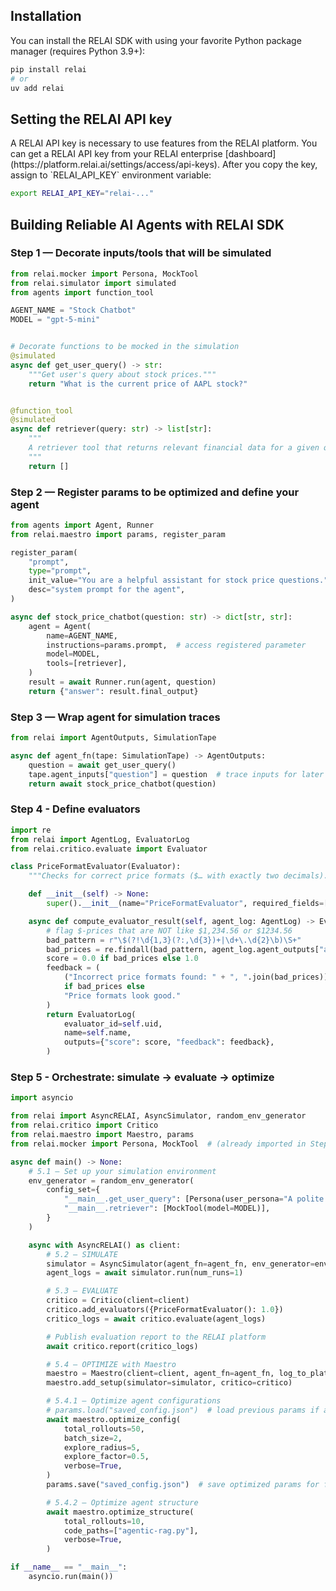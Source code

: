 <h2>Installation</h2>

You can install the RELAI SDK with using your favorite Python package manager (requires Python 3.9+):

```bash
pip install relai
# or
uv add relai
```

<h2>Setting the RELAI API key</h2>
A RELAI API key is necessary to use features from the RELAI platform. You can get a RELAI API key from your RELAI enterprise [dashboard](https://platform.relai.ai/settings/access/api-keys). After you copy the key, assign to `RELAI_API_KEY` environment variable:

```bash
export RELAI_API_KEY="relai-..."
```

<h2>Building Reliable AI Agents with RELAI SDK</h2>

<h3>Step 1 — Decorate inputs/tools that will be simulated</h3>

```python
from relai.mocker import Persona, MockTool
from relai.simulator import simulated
from agents import function_tool

AGENT_NAME = "Stock Chatbot"
MODEL = "gpt-5-mini"


# Decorate functions to be mocked in the simulation
@simulated
async def get_user_query() -> str:
    """Get user's query about stock prices."""
    return "What is the current price of AAPL stock?"


@function_tool
@simulated
async def retriever(query: str) -> list[str]:
    """
    A retriever tool that returns relevant financial data for a given query about stock prices.
    """
    return []
```

<h3>Step 2 — Register params to be optimized and define your agent</h3>

```python
from agents import Agent, Runner
from relai.maestro import params, register_param

register_param(
    "prompt",
    type="prompt",
    init_value="You are a helpful assistant for stock price questions.",
    desc="system prompt for the agent",
)

async def stock_price_chatbot(question: str) -> dict[str, str]:
    agent = Agent(
        name=AGENT_NAME,
        instructions=params.prompt,  # access registered parameter
        model=MODEL,
        tools=[retriever],
    )
    result = await Runner.run(agent, question)
    return {"answer": result.final_output}
```

<h3>Step 3 — Wrap agent for simulation traces</h3>

```python
from relai import AgentOutputs, SimulationTape

async def agent_fn(tape: SimulationTape) -> AgentOutputs:
    question = await get_user_query()
    tape.agent_inputs["question"] = question  # trace inputs for later auditing
    return await stock_price_chatbot(question)
```

<h3>Step 4 - Define evaluators</h3>

```python
import re
from relai import AgentLog, EvaluatorLog
from relai.critico.evaluate import Evaluator

class PriceFormatEvaluator(Evaluator):
    """Checks for correct price formats ($… with exactly two decimals)."""

    def __init__(self) -> None:
        super().__init__(name="PriceFormatEvaluator", required_fields=["answer"])

    async def compute_evaluator_result(self, agent_log: AgentLog) -> EvaluatorLog:
        # flag $-prices that are NOT like $1,234.56 or $1234.56
        bad_pattern = r"\$(?!\d{1,3}(?:,\d{3})+|\d+\.\d{2}\b)\S+"
        bad_prices = re.findall(bad_pattern, agent_log.agent_outputs["answer"])
        score = 0.0 if bad_prices else 1.0
        feedback = (
            ("Incorrect price formats found: " + ", ".join(bad_prices))
            if bad_prices else
            "Price formats look good."
        )
        return EvaluatorLog(
            evaluator_id=self.uid,
            name=self.name,
            outputs={"score": score, "feedback": feedback},
        )
```

<h3>Step 5 - Orchestrate: simulate → evaluate → optimize</h3>

```python
import asyncio

from relai import AsyncRELAI, AsyncSimulator, random_env_generator
from relai.critico import Critico
from relai.maestro import Maestro, params
from relai.mocker import Persona, MockTool  # (already imported in Step 1 if single file)

async def main() -> None:
    # 5.1 — Set up your simulation environment
    env_generator = random_env_generator(
        config_set={
            "__main__.get_user_query": [Persona(user_persona="A polite and curious user.")],
            "__main__.retriever": [MockTool(model=MODEL)],
        }
    )

    async with AsyncRELAI() as client:
        # 5.2 — SIMULATE
        simulator = AsyncSimulator(agent_fn=agent_fn, env_generator=env_generator, client=client)
        agent_logs = await simulator.run(num_runs=1)

        # 5.3 — EVALUATE
        critico = Critico(client=client)
        critico.add_evaluators({PriceFormatEvaluator(): 1.0})
        critico_logs = await critico.evaluate(agent_logs)

        # Publish evaluation report to the RELAI platform
        await critico.report(critico_logs)

        # 5.4 — OPTIMIZE with Maestro
        maestro = Maestro(client=client, agent_fn=agent_fn, log_to_platform=True, name=AGENT_NAME)
        maestro.add_setup(simulator=simulator, critico=critico)

        # 5.4.1 — Optimize agent configurations
        # params.load("saved_config.json")  # load previous params if available
        await maestro.optimize_config(
            total_rollouts=50,
            batch_size=2,
            explore_radius=5,
            explore_factor=0.5,
            verbose=True,
        )
        params.save("saved_config.json")  # save optimized params for future usage

        # 5.4.2 — Optimize agent structure
        await maestro.optimize_structure(
            total_rollouts=10,
            code_paths=["agentic-rag.py"],
            verbose=True,
        )

if __name__ == "__main__":
    asyncio.run(main())
```